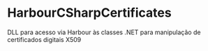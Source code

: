 # HarbourCSharpCertificates
DLL para acesso via Harbour às classes .NET para manipulação de certificados digitais X509
